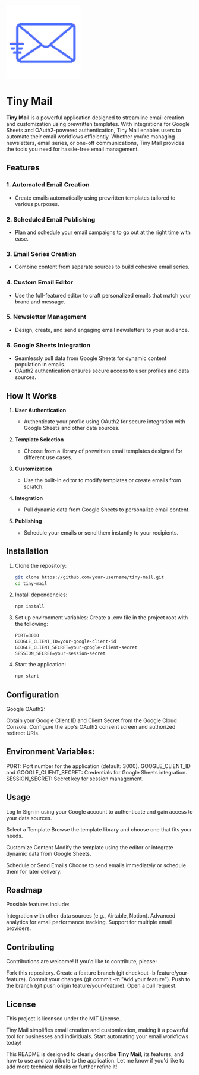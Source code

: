 <picture>
  <source media="(prefers-color-scheme: dark)" srcset="https://github.com/DigitalCreationsCo/TinyMail/blob/main/public/logo-square.png">
  <source media="(prefers-color-scheme: light)" srcset="https://github.com/DigitalCreationsCo/TinyMail/blob/main/public/logo-square.png">
  <img alt="Tiny Mail Logo" src="https://github.com/DigitalCreationsCo/TinyMail/blob/main/public/logo-square.png" height="200" width="200">
</picture>

# Tiny Mail

**Tiny Mail** is a powerful application designed to streamline email creation and customization using prewritten templates. With integrations for Google Sheets and OAuth2-powered authentication, Tiny Mail enables users to automate their email workflows efficiently. Whether you're managing newsletters, email series, or one-off communications, Tiny Mail provides the tools you need for hassle-free email management.

## Features

### 1. **Automated Email Creation**
- Create emails automatically using prewritten templates tailored to various purposes.

### 2. **Scheduled Email Publishing**
- Plan and schedule your email campaigns to go out at the right time with ease.

### 3. **Email Series Creation**
- Combine content from separate sources to build cohesive email series.

### 4. **Custom Email Editor**
- Use the full-featured editor to craft personalized emails that match your brand and message.

### 5. **Newsletter Management**
- Design, create, and send engaging email newsletters to your audience.

### 6. **Google Sheets Integration**
- Seamlessly pull data from Google Sheets for dynamic content population in emails.
- OAuth2 authentication ensures secure access to user profiles and data sources.

## How It Works

1. **User Authentication**
   - Authenticate your profile using OAuth2 for secure integration with Google Sheets and other data sources.

2. **Template Selection**
   - Choose from a library of prewritten email templates designed for different use cases.

3. **Customization**
   - Use the built-in editor to modify templates or create emails from scratch.

4. **Integration**
   - Pull dynamic data from Google Sheets to personalize email content.

5. **Publishing**
   - Schedule your emails or send them instantly to your recipients.

## Installation

1. Clone the repository:
   ```bash
   git clone https://github.com/your-username/tiny-mail.git
   cd tiny-mail

2. Install dependencies:
   ```bash
   npm install

4. Set up environment variables: Create a .env file in the project root with the following:
   ```env
   PORT=3000
   GOOGLE_CLIENT_ID=your-google-client-id
   GOOGLE_CLIENT_SECRET=your-google-client-secret
   SESSION_SECRET=your-session-secret

4. Start the application:
   ```bash
   npm start

## Configuration
Google OAuth2:

Obtain your Google Client ID and Client Secret from the Google Cloud Console.
Configure the app's OAuth2 consent screen and authorized redirect URIs.

## Environment Variables:
PORT: Port number for the application (default: 3000).
GOOGLE_CLIENT_ID and GOOGLE_CLIENT_SECRET: Credentials for Google Sheets integration.
SESSION_SECRET: Secret key for session management.

## Usage
Log In
Sign in using your Google account to authenticate and gain access to your data sources.

Select a Template
Browse the template library and choose one that fits your needs.

Customize Content
Modify the template using the editor or integrate dynamic data from Google Sheets.

Schedule or Send Emails
Choose to send emails immediately or schedule them for later delivery.

## Roadmap
Possible features include:

Integration with other data sources (e.g., Airtable, Notion).
Advanced analytics for email performance tracking.
Support for multiple email providers.

## Contributing
Contributions are welcome! If you'd like to contribute, please:

Fork this repository.
Create a feature branch (git checkout -b feature/your-feature).
Commit your changes (git commit -m "Add your feature").
Push to the branch (git push origin feature/your-feature).
Open a pull request.

## License
This project is licensed under the MIT License.

Tiny Mail simplifies email creation and customization, making it a powerful tool for businesses and individuals. Start automating your email workflows today!

This README is designed to clearly describe **Tiny Mail**, its features, and how to use and contribute to the application. Let me know if you'd like to add more technical details or further refine it!
